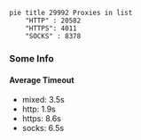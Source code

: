 
```mermaid
pie title 29992 Proxies in list
    "HTTP" : 20582
    "HTTPS": 4011
    "SOCKS" : 8378
```

### Some Info
#### Average Timeout

- mixed: 3.5s
- http: 1.9s
- https: 8.6s
- socks: 6.5s